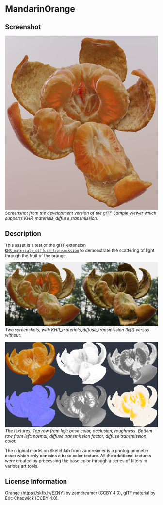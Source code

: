 # MandarinOrange

## Screenshot

![screenshot](screenshot/screenshot-large.jpg)
_Screenshot from the development version of the [glTF Sample Viewer](https://gltf.ux3d.io/) which supports KHR_materials_diffuse_transmission._

## Description

This asset is a test of the glTF extension [`KHR_materials_diffuse_transmission`](https://github.com/KhronosGroup/glTF/pull/1825) to demonstrate the scattering of light through the fruit of the orange. 

![screenshot](screenshot/with-without.jpg)
_Two screenshots, with KHR_materials_diffuse_transmission (left) versus without._

![screenshot](screenshot/textures.jpg)
_The textures. Top row from left: base color, occlusion, roughness. Bottom row from left: normal, diffuse transmission factor, diffuse transmission color._

The original model on Sketchfab from zandreamer is a photogrammetry asset which only contains a base color texture. All the additional textures were created by processing the base color through a series of filters in various art tools.

## License Information

Orange (https://skfb.ly/EZNY) by zamdreamer (CCBY 4.0), glTF material by Eric Chadwick (CCBY 4.0).
